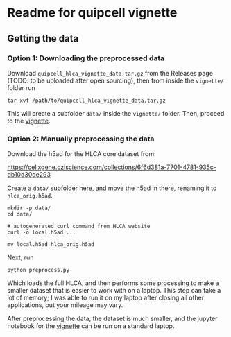 # Readme for quipcell vignette

## Getting the data

### Option 1: Downloading the preprocessed data

Download `quipcell_hlca_vignette_data.tar.gz` from the Releases page
(TODO: to be uploaded after open sourcing), then from inside the
`vignette/` folder run

```
tar xvf /path/to/quipcell_hlca_vignette_data.tar.gz
```

This will create a subfolder `data/` inside the `vignette/` folder.
Then, proceed to the [vignette](vignette.ipynb).

### Option 2: Manually preprocessing the data

Download the h5ad for the HLCA core dataset from:

https://cellxgene.cziscience.com/collections/6f6d381a-7701-4781-935c-db10d30de293

Create a `data/` subfolder here, and move the h5ad in there, renaming
it to `hlca_orig.h5ad`.

```
mkdir -p data/
cd data/

# autogenerated curl command from HLCA website
curl -o local.h5ad ...

mv local.h5ad hlca_orig.h5ad
```

Next, run
```
python preprocess.py
```
Which loads the full HLCA, and then performs some processing to make a
smaller dataset that is easier to work with on a laptop. This step can
take a lot of memory; I was able to run it on my laptop after closing
all other applications, but your mileage may vary.

After preprocessing the data, the dataset is much smaller, and the
jupyter notebook for the [vignette](vignette.ipynb) can be run on a
standard laptop.
